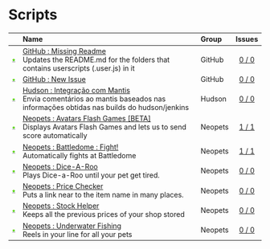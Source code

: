 # Scripts
||Name|Group|Issues
:---:|:---|:---|:---:
[![Install](../resources/image/download_icon.png)](../../../raw/master/scripts/GitHub_Missing_Readme/main.user.js "Install")|[GitHub : Missing Readme](GitHub_Missing_Readme)<br />Updates the README.md for the folders that contains userscripts (.user.js) in it|GitHub|[0 / 0](../../../issues?labels=GitHub%20%3A%20Missing%20Readme&state=open "GitHub : Missing Readme")
[![Install](../resources/image/download_icon.png)](../../../raw/master/scripts/GitHub_New_Issue/github_new_issue.user.js "Install")|[GitHub : New Issue](GitHub_New_Issue)<br />|GitHub|[0 / 0](../../../issues?labels=GitHub%20%3A%20New%20Issue&state=open "GitHub : New Issue")
[![Install](../resources/image/download_icon.png)](../../../raw/master/scripts/Hudson_Integracao_com_Mantis/178643.user.js "Install")|[Hudson : Integração com Mantis](Hudson_Integracao_com_Mantis)<br />Envia comentários ao mantis baseados nas informações obtidas nas builds do hudson/jenkins|Hudson|[0 / 0](../../../issues?labels=Hudson%20%3A%20Integra%C3%A7%C3%A3o%20com%20Mantis&state=open "Hudson : Integração com Mantis")
[![Install](../resources/image/download_icon.png)](../../../raw/master/scripts/Neopets_Avatars_Flash_Games_BETA/127882.user.js "Install")|[Neopets : Avatars Flash Games [BETA]](Neopets_Avatars_Flash_Games_BETA)<br />Displays Avatars Flash Games and lets us to send score automatically|Neopets|[1 / 1](../../../issues?labels=Neopets%20%3A%20Avatars%20Flash%20Games%20%5BBETA%5D&state=open "Neopets : Avatars Flash Games [BETA]")
[![Install](../resources/image/download_icon.png)](../../../raw/master/scripts/Neopets_Battledome_Fight/161251.user.js "Install")|[Neopets : Battledome : Fight!](Neopets_Battledome_Fight)<br />Automatically fights at Battledome|Neopets|[1 / 1](../../../issues?labels=Neopets%20%3A%20Battledome%20%3A%20Fight!&state=open "Neopets : Battledome : Fight!")
[![Install](../resources/image/download_icon.png)](../../../raw/master/scripts/Neopets_Dice-A-Roo/28461.user.js "Install")|[Neopets : Dice-A-Roo](Neopets_Dice-A-Roo)<br />Plays Dice-a-Roo until your pet get tired.|Neopets|[0 / 0](../../../issues?labels=Neopets%20%3A%20Dice-A-Roo&state=open "Neopets : Dice-A-Roo")
[![Install](../resources/image/download_icon.png)](../../../raw/master/scripts/Neopets_Price_Checker/112692.user.js "Install")|[Neopets : Price Checker](Neopets_Price_Checker)<br />Puts a link near to the item name in many places.|Neopets|[0 / 0](../../../issues?labels=Neopets%20%3A%20Price%20Checker&state=open "Neopets : Price Checker")
[![Install](../resources/image/download_icon.png)](../../../raw/master/scripts/Neopets_Stock_Helper/60748.user.js "Install")|[Neopets : Stock Helper](Neopets_Stock_Helper)<br />Keeps all the previous prices of your shop stored|Neopets|[0 / 0](../../../issues?labels=Neopets%20%3A%20Stock%20Helper&state=open "Neopets : Stock Helper")
[![Install](../resources/image/download_icon.png)](../../../raw/master/scripts/Neopets_Underwater_Fishing/34126.user.js "Install")|[Neopets : Underwater Fishing](Neopets_Underwater_Fishing)<br />Reels in your line for all your pets|Neopets|[0 / 0](../../../issues?labels=Neopets%20%3A%20Underwater%20Fishing&state=open "Neopets : Underwater Fishing")
